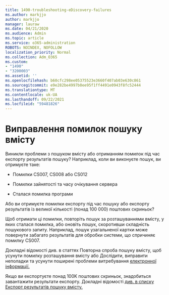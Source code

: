 ```yaml
---
title: 1490-troubleshooting-eDiscovery-failures
ms.author: markjjo
author: markjjo
manager: lauraw
ms.date: 04/21/2020
ms.audience: Admin
ms.topic: article
ms.service: o365-administration
ROBOTS: NOINDEX, NOFOLLOW
localization_priority: Normal
ms.collection: Adm_O365
ms.custom:
- "1490"
- "3200003"
ms.assetid: ''
ms.openlocfilehash: b60cfc298ee05375523e3660f407ab03e630c861
ms.sourcegitcommit: e9e282be4997b0ee95f1ff4491e0943f8fc52444
ms.translationtype: MT
ms.contentlocale: uk-UA
ms.lasthandoff: 09/22/2021
ms.locfileid: "59481826"
---
```

# <a name="troubleshoot-content-search-errors"></a>Виправлення помилок пошуку вмісту

Виникли проблеми з пошуком вмісту або отриманням помилок під час експорту результатів пошуку?
Наприклад, коли ви виконуєте пошук, ви отримуєте таке:

- Помилки CS007, CS008 або CS012

- Помилки зайнятості та часу очікування сервера

- Сталася помилка програми

Або ви отримуєте помилки експорту під час пошуку або експорту результатів із великої кількості (понад 100 000) поштових скриньок?

Щоб отримати ці помилки, повторіть пошук за розташуваннями вмісту, у яких сталася помилка, або оновіть пошук, скоротивши складність пошукового запиту. Наприклад, пошук узагальненої картки може повернути забагато результатів для обробки системи, що спричиняє помилку CS007.   

Докладні відомості [](https://docs.microsoft.com/microsoft-365/compliance/retry-failed-content-search) див. в статтях Повторна спроба пошуку вмісту, щоб усунути помилку розташування вмісту або Дослідити, виправити неполадки та усунути поширені проблеми витребування [електронної інформації.](https://docs.microsoft.com/microsoft-365/compliance/ediscovery-troubleshooting-common-issues)

Якщо ви експортуєте понад 100K поштових скриньок, знадобиться завантажити результати експорту. Докладні відомості [див. в списку Експорт результатів пошуку вмісту.](https://docs.microsoft.com/microsoft-365/compliance/export-search-results)
